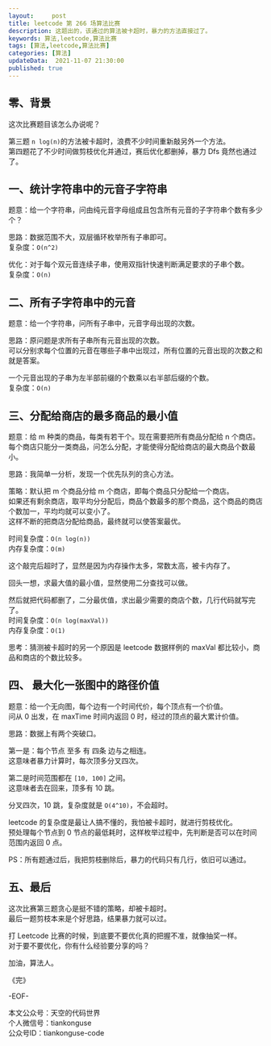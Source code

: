 ```yaml
---   
layout:     post  
title: leetcode 第 266 场算法比赛  
description: 这题出的，该通过的算法被卡超时，暴力的方法直接过了。     
keywords: 算法,leetcode,算法比赛  
tags: [算法,leetcode,算法比赛]    
categories: [算法]  
updateData:  2021-11-07 21:30:00  
published: true  
---  
```



## 零、背景  


这次比赛题目该怎么办说呢？  


第三题 `n log(n)`的方法被卡超时，浪费不少时间重新敲另外一个方法。  
第四题花了不少时间做剪枝优化并通过，赛后优化都删掉，暴力 Dfs 竟然也通过了。  


## 一、统计字符串中的元音子字符串  


题意：给一个字符串，问由纯元音字母组成且包含所有元音的子字符串个数有多少个？  


思路：数据范围不大，双层循环枚举所有子串即可。  
复杂度：`O(n^2)`  


优化：对于每个双元音连续子串，使用双指针快速判断满足要求的子串个数。  
复杂度：`O(n)`



## 二、所有子字符串中的元音  


题意：给一个字符串，问所有子串中，元音字母出现的次数。  


思路：原问题是求所有子串所有元音出现的次数。  
可以分别求每个位置的元音在哪些子串中出现过，所有位置的元音出现的次数之和就是答案。  


一个元音出现的子串为左半部前缀的个数乘以右半部后缀的个数。  
复杂度：`O(n)`  


## 三、分配给商店的最多商品的最小值  


题意：给 m 种类的商品，每类有若干个。现在需要把所有商品分配给 n 个商店。  
每个商店只能分一类商品，问怎么分配，才能使得分配给商店的最大商品个数最小。  



思路：我简单一分析，发现一个优先队列的贪心方法。  


策略：默认把 m 个商品分给 m 个商店，即每个商品只分配给一个商店。  
如果还有剩余商店，取平均分分配后，商品个数最多的那个商品，这个商品的商店个数加一，平均均就可以变小了。  
这样不断的把商店分配给商品，最终就可以使答案最优。  


时间复杂度：`O(n log(n))`  
内存复杂度：`O(m)`  


这个敲完后超时了，显然是因为内存操作太多，常数太高，被卡内存了。  



回头一想，求最大值的最小值，显然使用二分查找可以做。  


然后就把代码都删了，二分最优值，求出最少需要的商店个数，几行代码就写完了。  
时间复杂度：`O(n log(maxVal))`  
内存复杂度：`O(1)`  



思考：猜测被卡超时的另一个原因是 leetcode 数据样例的 maxVal 都比较小，商品和商店的个数比较多。  


## 四、 最大化一张图中的路径价值  


题意：给一个无向图，每个边有一个时间代价，每个顶点有一个价值。  
问从 0 出发，在 maxTime 时间内返回 0 时，经过的顶点的最大累计价值。  


思路：数据上有两个突破口。  


第一是：每个节点 至多 有 四条 边与之相连。  
这意味者暴力计算时，每次顶多分叉四次。  


第二是时间范围都在 `[10, 100]` 之间。  
这意味者去在回来，顶多有 10 跳。  



分叉四次，10 跳，复杂度就是 `O(4^10)`，不会超时。  



leetcode 的复杂度是最让人搞不懂的，我怕被卡超时，就进行剪枝优化。  
预处理每个节点到 0 节点的最低耗时，这样枚举过程中，先判断是否可以在时间范围内返回 0 点。  



PS：所有题通过后，我把剪枝删除后，暴力的代码只有几行，依旧可以通过。  


## 五、最后  



这次比赛第三题贪心是挺不错的策略，却被卡超时。  
最后一题剪枝本来是个好思路，结果暴力就可以过。  



打 Leetcode 比赛的时候，到底要不要优化真的把握不准，就像抽奖一样。  
对于要不要优化，你有什么经验要分享的吗？  



加油，算法人。  


《完》  


-EOF-  



本文公众号：天空的代码世界  
个人微信号：tiankonguse  
公众号ID：tiankonguse-code  
  

